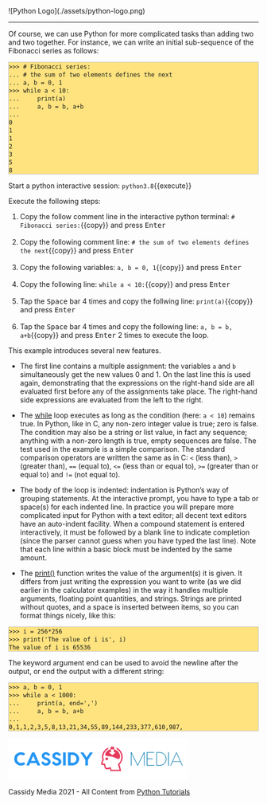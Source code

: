 <head>
<!--load all Font Awesome styles -->
  <link href="./assets/fontawesome6/pro/css/all.css" rel="stylesheet" />
</head>
![Python Logo](./assets/python-logo.png)

___
<body>
<i class="fa-user fa-solid"></i>
</body>

Of course, we can use Python for more complicated tasks than adding two and two together. For instance, we can write an initial sub-sequence of the Fibonacci series as follows:

<pre style="background-color: #FFE37F; border: 1px solid #C4C4C4;"><code class="py">>>> # Fibonacci series:
... # the sum of two elements defines the next
... a, b = 0, 1
>>> while a < 10:
...     print(a)
...     a, b = b, a+b
...
0
1
1
2
3
5
8</code></pre>

Start a python interactive session: `python3.8`{{execute}}

Execute the following steps:

1. Copy the follow comment line in the interactive python terminal: `# Fibonacci series:`{{copy}} and press <kbd>Enter</kbd>
<br/><br/>
2. Copy the following comment line: `# the sum of two elements defines the next`{{copy}} and press <kbd>Enter</kbd>
<br/><br/>
3. Copy the following variables: `a, b = 0, 1`{{copy}} and press <kbd>Enter</kbd>
<br/><br/>
4. Copy the following line: `while a < 10:`{{copy}} and press <kbd>Enter</kbd>
<br/><br/>
5. Tap the <kbd>Space</kbd> bar 4 times and copy the follwing line: `print(a)`{{copy}} and press <kbd>Enter</kbd>
<br/><br/>
6. Tap the <kbd>Space</kbd> bar 4 times and copy the following line: `a, b = b, a+b`{{copy}} and press <kbd>Enter</kbd> 2 times to execute the loop.

This example introduces several new features.

* The first line contains a multiple assignment: the variables `a` and `b` simultaneously get the new values 0 and 1. On the last line this is used again, demonstrating that the expressions on the right-hand side are all evaluated first before any of the assignments take place. The right-hand side expressions are evaluated from the left to the right.<br/>

* The [while](https://docs.python.org/3.8/reference/compound_stmts.html#while) loop executes as long as the condition (here: `a < 10`) remains true. In Python, like in C, any non-zero integer value is true; zero is false. The condition may also be a string or list value, in fact any sequence; anything with a non-zero length is true, empty sequences are false. The test used in the example is a simple comparison. The standard comparison operators are written the same as in C: `<` (less than), `>` (greater than), `==` (equal to), `<=` (less than or equal to), `>=` (greater than or equal to) and `!=` (not equal to).<br/>

* The body of the loop is indented: indentation is Python’s way of grouping statements. At the interactive prompt, you have to type a tab or space(s) for each indented line. In practice you will prepare more complicated input for Python with a text editor; all decent text editors have an auto-indent facility. When a compound statement is entered interactively, it must be followed by a blank line to indicate completion (since the parser cannot guess when you have typed the last line). Note that each line within a basic block must be indented by the same amount.<br/>

* The [print()](https://docs.python.org/3.8/library/functions.html#print) function writes the value of the argument(s) it is given. It differs from just writing the expression you want to write (as we did earlier in the calculator examples) in the way it handles multiple arguments, floating point quantities, and strings. Strings are printed without quotes, and a space is inserted between items, so you can format things nicely, like this:

<pre style="background-color: #FFE37F; border: 1px solid #C4C4C4;"><code class="py">>>> i = 256*256
>>> print('The value of i is', i)
The value of i is 65536</code></pre>

The keyword argument end can be used to avoid the newline after the output, or end the output with a different string:

<pre style="background-color: #FFE37F; border: 1px solid #C4C4C4;"><code class="py">>>> a, b = 0, 1
>>> while a < 1000:
...     print(a, end=',')
...     a, b = b, a+b
...
0,1,1,2,3,5,8,13,21,34,55,89,144,233,377,610,987,</code></pre>

![CassidyMedia Logo](./assets/wallpaper_without_slogan2.png)

Cassidy Media 2021 - All Content from [Python Tutorials](https://docs.python.org/3/tutorial/index.html)